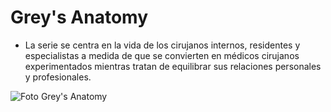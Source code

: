 # Grey's Anatomy 
- La serie se centra en la vida de los cirujanos internos, residentes y especialistas a medida de que se convierten en médicos cirujanos experimentados mientras tratan de equilibrar sus relaciones personales y profesionales.

![Foto Grey's Anatomy](https://static.wikia.nocookie.net/greysanatomy/images/9/96/Temporada12Poster2.jpg/revision/latest?cb=20161029231822&path-prefix=es)
